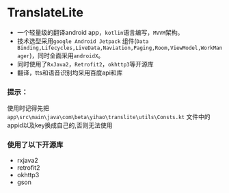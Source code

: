 # TranslateLite
* 一个轻量级的翻译android app，`kotlin`语言编写，`MVVM`架构。
* 技术选型采用`google Android Jetpack` 组件(`Data Binding,Lifecycles,LiveData,Naviation,Paging,Room,ViewModel,WorkManager`)，同时全面采用`androidX`。
* 同时使用了`RxJava2`，`Retrofit2`，`okhttp3`等开源库
* 翻译，tts和语音识别均采用百度api和库

### 提示：
使用时记得先把
`app\src\main\java\com\beta\yihao\translite\utils\Consts.kt`
文件中的appid以及key换成自己的,否则无法使用

### 使用了以下开源库
 * rxjava2
 * retrofit2
 * okhttp3
 * gson

